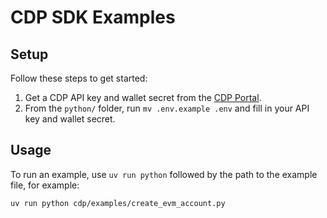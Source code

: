 # CDP SDK Examples

## Setup

Follow these steps to get started:

1. Get a CDP API key and wallet secret from the [CDP Portal](https://portal.cdp.coinbase.com/access/api).
2. From the `python/` folder, run `mv .env.example .env` and fill in your API key and wallet secret.

## Usage

To run an example, use `uv run python` followed by the path to the example file, for example:

```bash
uv run python cdp/examples/create_evm_account.py
```
